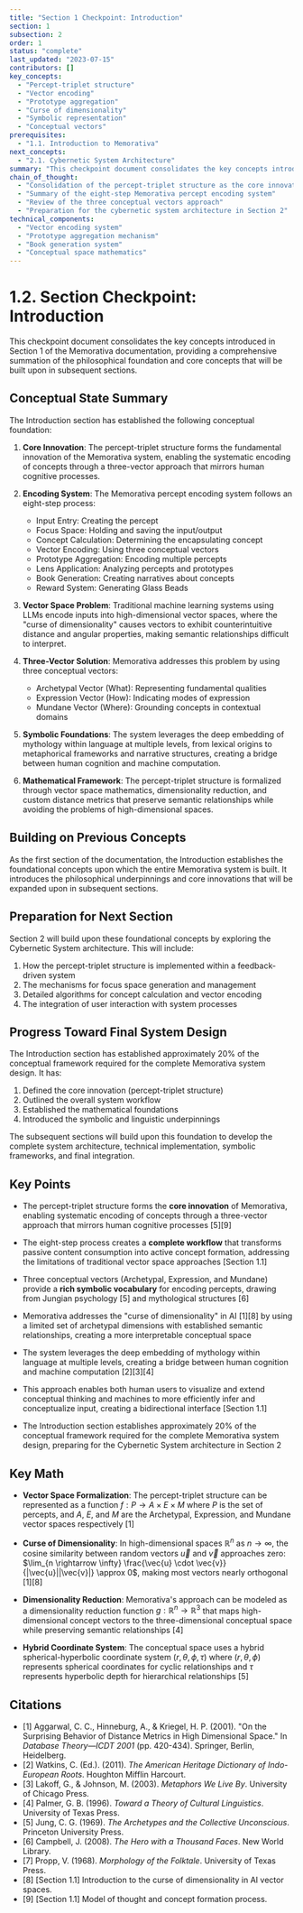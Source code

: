 ```yaml
---
title: "Section 1 Checkpoint: Introduction"
section: 1
subsection: 2
order: 1
status: "complete"
last_updated: "2023-07-15"
contributors: []
key_concepts:
  - "Percept-triplet structure"
  - "Vector encoding"
  - "Prototype aggregation"
  - "Curse of dimensionality"
  - "Symbolic representation"
  - "Conceptual vectors"
prerequisites:
  - "1.1. Introduction to Memorativa"
next_concepts:
  - "2.1. Cybernetic System Architecture"
summary: "This checkpoint document consolidates the key concepts introduced in Section 1, providing a comprehensive summation of the philosophical foundation and core concepts of the Memorativa system."
chain_of_thought:
  - "Consolidation of the percept-triplet structure as the core innovation"
  - "Summary of the eight-step Memorativa percept encoding system"
  - "Review of the three conceptual vectors approach"
  - "Preparation for the cybernetic system architecture in Section 2"
technical_components:
  - "Vector encoding system"
  - "Prototype aggregation mechanism"
  - "Book generation system"
  - "Conceptual space mathematics"
---
```


# 1.2. Section Checkpoint: Introduction

This checkpoint document consolidates the key concepts introduced in Section 1 of the Memorativa documentation, providing a comprehensive summation of the philosophical foundation and core concepts that will be built upon in subsequent sections.

## Conceptual State Summary

The Introduction section has established the following conceptual foundation:

1. **Core Innovation**: The percept-triplet structure forms the fundamental innovation of the Memorativa system, enabling the systematic encoding of concepts through a three-vector approach that mirrors human cognitive processes.

2. **Encoding System**: The Memorativa percept encoding system follows an eight-step process:
   - Input Entry: Creating the percept
   - Focus Space: Holding and saving the input/output
   - Concept Calculation: Determining the encapsulating concept
   - Vector Encoding: Using three conceptual vectors
   - Prototype Aggregation: Encoding multiple percepts
   - Lens Application: Analyzing percepts and prototypes
   - Book Generation: Creating narratives about concepts
   - Reward System: Generating Glass Beads

3. **Vector Space Problem**: Traditional machine learning systems using LLMs encode inputs into high-dimensional vector spaces, where the "curse of dimensionality" causes vectors to exhibit counterintuitive distance and angular properties, making semantic relationships difficult to interpret.

4. **Three-Vector Solution**: Memorativa addresses this problem by using three conceptual vectors:
   - Archetypal Vector (What): Representing fundamental qualities
   - Expression Vector (How): Indicating modes of expression
   - Mundane Vector (Where): Grounding concepts in contextual domains

5. **Symbolic Foundations**: The system leverages the deep embedding of mythology within language at multiple levels, from lexical origins to metaphorical frameworks and narrative structures, creating a bridge between human cognition and machine computation.

6. **Mathematical Framework**: The percept-triplet structure is formalized through vector space mathematics, dimensionality reduction, and custom distance metrics that preserve semantic relationships while avoiding the problems of high-dimensional spaces.

## Building on Previous Concepts

As the first section of the documentation, the Introduction establishes the foundational concepts upon which the entire Memorativa system is built. It introduces the philosophical underpinnings and core innovations that will be expanded upon in subsequent sections.

## Preparation for Next Section

Section 2 will build upon these foundational concepts by exploring the Cybernetic System architecture. This will include:

1. How the percept-triplet structure is implemented within a feedback-driven system
2. The mechanisms for focus space generation and management
3. Detailed algorithms for concept calculation and vector encoding
4. The integration of user interaction with system processes

## Progress Toward Final System Design

The Introduction section has established approximately 20% of the conceptual framework required for the complete Memorativa system design. It has:

1. Defined the core innovation (percept-triplet structure)
2. Outlined the overall system workflow
3. Established the mathematical foundations
4. Introduced the symbolic and linguistic underpinnings

The subsequent sections will build upon this foundation to develop the complete system architecture, technical implementation, symbolic frameworks, and final integration.

## Key Points

- The percept-triplet structure forms the **core innovation** of Memorativa, enabling systematic encoding of concepts through a three-vector approach that mirrors human cognitive processes [5][9]
  
- The eight-step process creates a **complete workflow** that transforms passive content consumption into active concept formation, addressing the limitations of traditional vector space approaches [Section 1.1]
  
- Three conceptual vectors (Archetypal, Expression, and Mundane) provide a **rich symbolic vocabulary** for encoding percepts, drawing from Jungian psychology [5] and mythological structures [6]
  
- Memorativa addresses the "curse of dimensionality" in AI [1][8] by using a limited set of archetypal dimensions with established semantic relationships, creating a more interpretable conceptual space
  
- The system leverages the deep embedding of mythology within language at multiple levels, creating a bridge between human cognition and machine computation [2][3][4]
  
- This approach enables both human users to visualize and extend conceptual thinking and machines to more efficiently infer and conceptualize input, creating a bidirectional interface [Section 1.1]
  
- The Introduction section establishes approximately 20% of the conceptual framework required for the complete Memorativa system design, preparing for the Cybernetic System architecture in Section 2

## Key Math

- **Vector Space Formalization**: The percept-triplet structure can be represented as a function $f: P \rightarrow A \times E \times M$ where $P$ is the set of percepts, and $A$, $E$, and $M$ are the Archetypal, Expression, and Mundane vector spaces respectively [1]

- **Curse of Dimensionality**: In high-dimensional spaces $\mathbb{R}^n$ as $n \rightarrow \infty$, the cosine similarity between random vectors $\vec{u}$ and $\vec{v}$ approaches zero: $\lim_{n \rightarrow \infty} \frac{\vec{u} \cdot \vec{v}}{|\vec{u}||\vec{v}|} \approx 0$, making most vectors nearly orthogonal [1][8]

- **Dimensionality Reduction**: Memorativa's approach can be modeled as a dimensionality reduction function $g: \mathbb{R}^n \rightarrow \mathbb{R}^3$ that maps high-dimensional concept vectors to the three-dimensional conceptual space while preserving semantic relationships [4]

- **Hybrid Coordinate System**: The conceptual space uses a hybrid spherical-hyperbolic coordinate system $(r, \theta, \phi, \tau)$ where $(r, \theta, \phi)$ represents spherical coordinates for cyclic relationships and $\tau$ represents hyperbolic depth for hierarchical relationships [5]

## Citations

- [1] Aggarwal, C. C., Hinneburg, A., & Kriegel, H. P. (2001). "On the Surprising Behavior of Distance Metrics in High Dimensional Space." In *Database Theory—ICDT 2001* (pp. 420-434). Springer, Berlin, Heidelberg.
- [2] Watkins, C. (Ed.). (2011). *The American Heritage Dictionary of Indo-European Roots*. Houghton Mifflin Harcourt.
- [3] Lakoff, G., & Johnson, M. (2003). *Metaphors We Live By*. University of Chicago Press.
- [4] Palmer, G. B. (1996). *Toward a Theory of Cultural Linguistics*. University of Texas Press.
- [5] Jung, C. G. (1969). *The Archetypes and the Collective Unconscious*. Princeton University Press.
- [6] Campbell, J. (2008). *The Hero with a Thousand Faces*. New World Library.
- [7] Propp, V. (1968). *Morphology of the Folktale*. University of Texas Press.
- [8] [Section 1.1] Introduction to the curse of dimensionality in AI vector spaces.
- [9] [Section 1.1] Model of thought and concept formation process.
